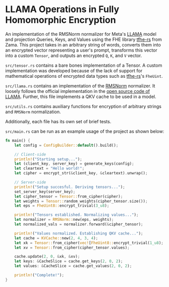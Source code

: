 # LLAMA Operations in Fully Homomorphic Encryption

An implementation of the RMSNorm normalizer for Meta's
[LLAMA](https://github.com/meta-llama/llama/tree/main) model and projection
Queries, Keys, and Values using the FHE library
[tfhe-rs](https://github.com/zama-ai/tfhe-rs?tab=readme-ov-file#a-simple-example)
from Zama. This project takes in an arbitrary string of words, converts them into an encrypted vector representing a user's prompt, transforms this vector into a custom `Tensor`, and outputs an encrypted `Q`, `K`, and `V` vector.

`src/tensor.rs` contains a bare bones implementation of a Tensor. A custom implementation was developed because of the lack of support for mathematical operations of encrypted data types such as [tfhe-rs](https://github.com/zama-ai/tfhe-rs?tab=readme-ov-file#a-simple-example)'s `FheUint`.

`src/llama.rs` contains an implementation of the [RMSNorm](https://arxiv.org/abs/1910.07467) normalizer. It loosely follows the official implementation in the [open source code of LLAMA](https://github.com/meta-llama/llama/). Further, this file implements a QKV cache to be used in a model.

`src/utils.rs` contains auxiliary functions for encryption of arbitrary strings and `RMSNorm` normalization.

Additionally, each file has its own set of brief tests.

`src/main.rs` can be run as an example usage of the project as shown below:
```rust
fn main() {
    let config = ConfigBuilder::default().build();

    // Client-side
    println!("Starting setup...");
    let (client_key, server_key) = generate_keys(config);
    let cleartext = "Hello world!";
    let cipher = encrypt_str(&client_key, &cleartext).unwrap();

    // Server-side
    println!("Setup succesful. Deriving tensors...");
    set_server_key(server_key);
    let cipher_tensor = Tensor::from_cipher(cipher);
    let weights = Tensor::random_weights(cipher_tensor.size());
    let eps = FheUint8::encrypt_trivial(3_u8);

    println!("Tensors established. Normalizing values...");
    let normalizer = RMSNorm::new(eps, weights);
    let normalized_vals = normalizer.forward(&cipher_tensor);

    println!("Values normalized. Establishing QKV cache...");
    let cache = KVCache::new(2, 4, 3, 4);
    let xk = Tensor::from_cipher(vec![FheUint8::encrypt_trivial(1_u8); 2]);
    let xv = Tensor::from_cipher(cipher_tensor.values);

    cache.update(2, 0, &xk, &xv);
    let keys: &CacheSlice = cache.get_keys(2, 0, 2);
    let values: &CacheSlice = cache.get_values(2, 0, 2);

    println!("Complete!");
}
```